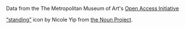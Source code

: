 Data from the The Metropolitan Museum of Art's [Open Access Initiative](https://github.com/metmuseum/openaccess)

[“standing”](https://thenounproject.com/ncyip/collection/humans/?i=853900) icon by Nicole Yip from [the Noun Project](http://thenounproject.com/).